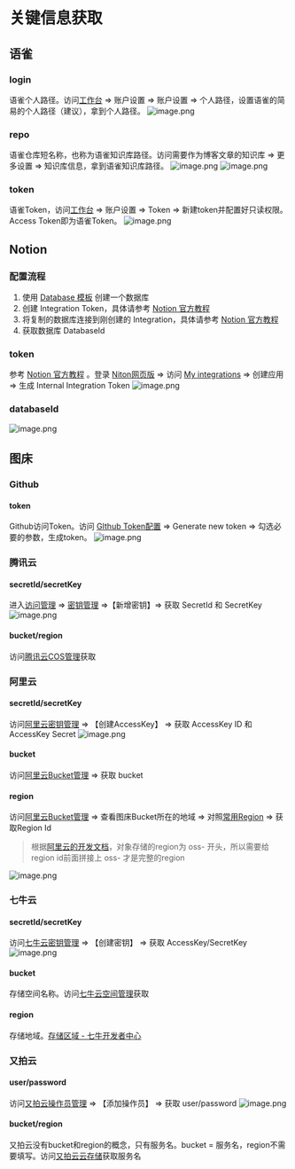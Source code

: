 
# 关键信息获取

## 语雀

### login
语雀个人路径。访问[工作台](https://www.yuque.com/dashboard) => 账户设置 => 账户设置 => 个人路径，设置语雀的简易的个人路径（建议），拿到个人路径。
![image.png](https://image.1874.cool/elog-docs-images/a00f2424a5d05a2e0f99b9a0a0e29736.png)

### repo
语雀仓库短名称，也称为语雀知识库路径。访问需要作为博客文章的知识库 => 更多设置 => 知识库信息，拿到语雀知识库路径。
![image.png](https://image.1874.cool/elog-docs-images/d3a7faac015e02c0a440b939664902e9.png)
![image.png](https://image.1874.cool/elog-docs-images/0a3c3af657d460cf8ab344c971c17843.png)

### token
语雀Token，访问[工作台](https://www.yuque.com/dashboard) => 账户设置 => Token => 新建token并配置好只读权限。Access Token即为语雀Token。
![image.png](https://image.1874.cool/elog-docs-images/888b460d2ca7213b756740407bd59ce5.png)

## Notion

### 配置流程

1. 使用 [Database 模板](https://1874.notion.site/09ff9e1e141744c6af0a1f69d2a3d834?v=a09065f9266446afa745b475044daca6) 创建一个数据库
2. 创建 Integration Token，具体请参考 [Notion 官方教程](https://developers.notion.com/docs/create-a-notion-integration#step-1-create-an-integration)
3. 将复制的数据库连接到刚创建的 Integration，具体请参考 [Notion 官方教程](https://developers.notion.com/docs/create-a-notion-integration#step-2-share-a-database-with-your-integration)
4. 获取数据库 DatabaseId

### token
参考 [Notion 官方教程](https://developers.notion.com/docs/getting-started#step-1-create-an-integration) 。登录 [Niton网页版](https://www.notion.so/) => 访问 [My integrations](https://www.notion.so/my-integrations) => 创建应用 => 生成 Internal Integration Token
![image.png](https://image.1874.cool/elog-docs-images/4222b6361b7a627e6ac38f10cdf7f167.png)

### databaseId
![image.png](https://image.1874.cool/elog-docs-images/f6631e8a748b1202e723cd8f9cdf9c06.png)

## 图床

### Github

#### token
Github访问Token。访问 [GIthub Token配置](https://github.com/settings/tokens/) => Generate new token => 勾选必要的参数，生成token。
![image.png](https://image.1874.cool/elog-docs-images/81af1900e42a23183b112a0de2d7c5df.png)

### 腾讯云

#### secretId/secretKey
进入[访问管理](https://console.cloud.tencent.com/cam/overview) => [密钥管理](https://console.cloud.tencent.com/cam/capi) =>【新增密钥】=> 获取 SecretId 和 SecretKey
![image.png](https://image.1874.cool/elog-docs-images/6c35b4db2eaba31e1fd0c338624028c3.png)

#### bucket/region
访问[腾讯云COS管理](https://console.cloud.tencent.com/cos/bucket)获取

### 阿里云

#### secretId/secretKey
访问[阿里云密钥管理](https://ram.console.aliyun.com/manage/ak) => 【创建AccessKey】 => 获取 AccessKey ID 和AccessKey	Secret
![image.png](https://image.1874.cool/elog-docs-images/25c64065a3b840cad72ed574c5584d8e.png)

#### bucket
访问[阿里云Bucket管理](https://oss.console.aliyun.com/bucket) => 获取 bucket

#### region
访问[阿里云Bucket管理](https://oss.console.aliyun.com/bucket) => 查看图床Bucket所在的地域 => 对照[常用Region](https://help.aliyun.com/document_detail/140601.html) => 获取Region Id
> 根据[阿里云的开发文档](https://help.aliyun.com/document_detail/111265.htm#concept-uxl-2vb-dhb)，对象存储的region为 oss- 开头，所以需要给region id前面拼接上 oss- 才是完整的region

![image.png](https://image.1874.cool/elog-docs-images/f79e4bc0865e716219ad8f96c3ea3f7a.png)

### 七牛云

#### secretId/secretKey
访问[七牛云密钥管理](https://portal.qiniu.com/user/key) => 【创建密钥】 => 获取 AccessKey/SecretKey
![image.png](https://image.1874.cool/elog-docs-images/0347a8f7154d3a78cbf37b9389887eeb.png)

#### bucket
存储空间名称。访问[七牛云空间管理](https://portal.qiniu.com/kodo/bucket)获取

#### region
存储地域。[存储区域 - 七牛开发者中心](https://developer.qiniu.com/kodo/1671/region-endpoint-fq)

### 又拍云

#### user/password
访问[又拍云操作员管理](https://console.upyun.com/account/operators/) => 【添加操作员】 => 获取 user/password
![image.png](https://image.1874.cool/elog-docs-images/6aaa6100c85d0a02b3d18b2baa736305.png)

#### bucket/region
又拍云没有bucket和region的概念，只有服务名。bucket = 服务名，region不需要填写。访问[又拍云云存储](https://console.upyun.com/services/file/)获取服务名


